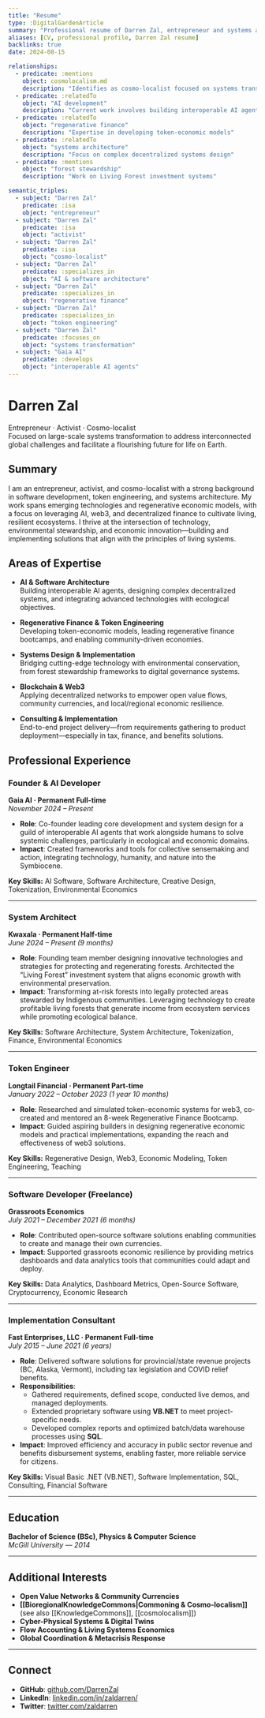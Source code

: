 ```yaml
---
title: "Resume"
type: :DigitalGardenArticle
summary: "Professional resume of Darren Zal, entrepreneur and systems architect focused on regenerative technologies, AI development, and decentralized systems for ecological and economic transformation."
aliases: [CV, professional profile, Darren Zal resume]
backlinks: true
date: 2024-08-15

relationships:
  - predicate: :mentions
    object: cosmolocalism.md
    description: "Identifies as cosmo-localist focused on systems transformation"
  - predicate: :relatedTo
    object: "AI development"
    description: "Current work involves building interoperable AI agents"
  - predicate: :relatedTo
    object: "regenerative finance"
    description: "Expertise in developing token-economic models"
  - predicate: :relatedTo
    object: "systems architecture"
    description: "Focus on complex decentralized systems design"
  - predicate: :mentions
    object: "forest stewardship"
    description: "Work on Living Forest investment systems"

semantic_triples:
  - subject: "Darren Zal"
    predicate: :isa
    object: "entrepreneur"
  - subject: "Darren Zal"
    predicate: :isa
    object: "activist"
  - subject: "Darren Zal"
    predicate: :isa
    object: "cosmo-localist"
  - subject: "Darren Zal"
    predicate: :specializes_in
    object: "AI & software architecture"
  - subject: "Darren Zal"
    predicate: :specializes_in
    object: "regenerative finance"
  - subject: "Darren Zal"
    predicate: :specializes_in
    object: "token engineering"
  - subject: "Darren Zal"
    predicate: :focuses_on
    object: "systems transformation"
  - subject: "Gaia AI"
    predicate: :develops
    object: "interoperable AI agents"
---
```


# Darren Zal

Entrepreneur · Activist · Cosmo-localist  
Focused on large-scale systems transformation to address interconnected global challenges and facilitate a flourishing future for life on Earth.

## Summary

I am an entrepreneur, activist, and cosmo-localist with a strong background in software development, token engineering, and systems architecture. My work spans emerging technologies and regenerative economic models, with a focus on leveraging AI, web3, and decentralized finance to cultivate living, resilient ecosystems. I thrive at the intersection of technology, environmental stewardship, and economic innovation—building and implementing solutions that align with the principles of living systems.

## Areas of Expertise

- **AI & Software Architecture**  
  Building interoperable AI agents, designing complex decentralized systems, and integrating advanced technologies with ecological objectives.

- **Regenerative Finance & Token Engineering**  
  Developing token-economic models, leading regenerative finance bootcamps, and enabling community-driven economies.

- **Systems Design & Implementation**  
  Bridging cutting-edge technology with environmental conservation, from forest stewardship frameworks to digital governance systems.

- **Blockchain & Web3**  
  Applying decentralized networks to empower open value flows, community currencies, and local/regional economic resilience.

- **Consulting & Implementation**  
  End-to-end project delivery—from requirements gathering to product deployment—especially in tax, finance, and benefits solutions.

## Professional Experience

### Founder & AI Developer  
**Gaia AI · Permanent Full-time**  
*November 2024 – Present*  

- **Role**: Co-founder leading core development and system design for a guild of interoperable AI agents that work alongside humans to solve systemic challenges, particularly in ecological and economic domains.  
- **Impact**: Created frameworks and tools for collective sensemaking and action, integrating technology, humanity, and nature into the Symbiocene.

**Key Skills:** AI Software, Software Architecture, Creative Design, Tokenization, Environmental Economics

---

### System Architect  
**Kwaxala · Permanent Half-time**  
*June 2024 – Present (9 months)*  

- **Role**: Founding team member designing innovative technologies and strategies for protecting and regenerating forests. Architected the “Living Forest” investment system that aligns economic growth with environmental preservation.  
- **Impact**: Transforming at-risk forests into legally protected areas stewarded by Indigenous communities. Leveraging technology to create profitable living forests that generate income from ecosystem services while promoting ecological balance.

**Key Skills:** Software Architecture, System Architecture, Tokenization, Finance, Environmental Economics

---

### Token Engineer  
**Longtail Financial · Permanent Part-time**  
*January 2022 – October 2023 (1 year 10 months)*  

- **Role**: Researched and simulated token-economic systems for web3, co-created and mentored an 8-week Regenerative Finance Bootcamp.  
- **Impact**: Guided aspiring builders in designing regenerative economic models and practical implementations, expanding the reach and effectiveness of web3 solutions.

**Key Skills:** Regenerative Design, Web3, Economic Modeling, Token Engineering, Teaching

---

### Software Developer (Freelance)  
**Grassroots Economics**  
*July 2021 – December 2021 (6 months)*  

- **Role**: Contributed open-source software solutions enabling communities to create and manage their own currencies.  
- **Impact**: Supported grassroots economic resilience by providing metrics dashboards and data analytics tools that communities could adapt and deploy.

**Key Skills:** Data Analytics, Dashboard Metrics, Open-Source Software, Cryptocurrency, Economic Research

---

### Implementation Consultant  
**Fast Enterprises, LLC · Permanent Full-time**  
*July 2015 – June 2021 (6 years)*  

- **Role**: Delivered software solutions for provincial/state revenue projects (BC, Alaska, Vermont), including tax legislation and COVID relief benefits.  
- **Responsibilities**:  
  - Gathered requirements, defined scope, conducted live demos, and managed deployments.  
  - Extended proprietary software using **VB.NET** to meet project-specific needs.  
  - Developed complex reports and optimized batch/data warehouse processes using **SQL**.  
- **Impact**: Improved efficiency and accuracy in public sector revenue and benefits disbursement systems, enabling faster, more reliable service for citizens.

**Key Skills:** Visual Basic .NET (VB.NET), Software Implementation, SQL, Consulting, Financial Software

---

## Education

**Bachelor of Science (BSc), Physics & Computer Science**  
*McGill University — 2014*

---

## Additional Interests

- **Open Value Networks & Community Currencies**  
- **[[BioregionalKnowledgeCommons|Commoning & Cosmo-localism]]** (see also [[KnowledgeCommons]], [[cosmolocalism]])
- **Cyber-Physical Systems & Digital Twins**  
- **Flow Accounting & Living Systems Economics**  
- **Global Coordination & Metacrisis Response**

---

## Connect

- **GitHub**: [github.com/DarrenZal](https://github.com/DarrenZal)  
- **LinkedIn**: [linkedin.com/in/zaldarren/](https://www.linkedin.com/in/zaldarren/)  
- **Twitter**: [twitter.com/zaldarren](https://twitter.com/zaldarren)
